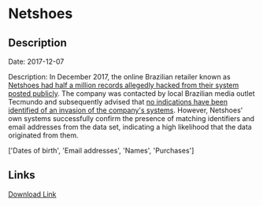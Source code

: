 # Netshoes

## Description

Date: 2017-12-07

Description:
In December 2017, the online Brazilian retailer known as <a href="https://www.databreaches.net/netshoes-customer-data-possibly-hacked-500k-customers-order-info-dumped/" target="_blank" rel="noopener">Netshoes had half a million records allegedly hacked from their system posted publicly</a>. The company was contacted by local Brazilian media outlet Tecmundo and subsequently advised that <a href="https://www.tecmundo.com.br/seguranca/125038-netshoes-invadida-meio-milhao-dados-clientes-vazam-internet.htm" target="_blank" rel="noopener">no indications have been identified of an invasion of the company's systems</a>. However, Netshoes' own systems successfully confirm the presence of matching identifiers and email addresses from the data set, indicating a high likelihood that the data originated from them.


['Dates of birth', 'Email addresses', 'Names', 'Purchases']

## Links

[Download Link](https://link-to.net/1229997/889.9389329133484/dynamic/?r=bmV0c2hvZXMuY29tLmJy)